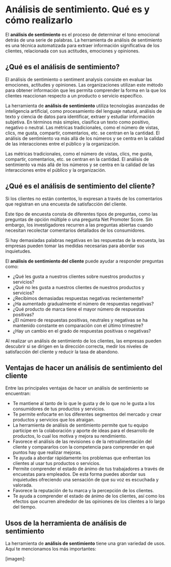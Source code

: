 # Análisis de sentimiento. Qué es y cómo realizarlo  
El **análisis de sentimiento** es el proceso de determinar el tono emocional detrás de una serie de palabras. La herramienta de análisis de sentimiento es una técnica automatizada para extraer información significativa de los clientes, relacionada con sus actitudes, emociones y opiniones.  

## ¿Qué es el análisis de sentimiento? 
El análisis de sentimiento o sentiment analysis consiste en evaluar las emociones, actitudes y opiniones. Las organizaciones utilizan este método para obtener información que les permita comprender la forma en la que los clientes reaccionan respecto a un producto o servicio específico. 

La herramienta de **análisis de sentimiento** utiliza tecnologías avanzadas de inteligencia artificial, como procesamiento del lenguaje natural, análisis de texto y ciencia de datos para identificar, extraer y estudiar información subjetiva. En términos más simples, clasifica un texto como positivo, negativo o neutral.
Las métricas tradicionales, como el número de vistas, clics, me gusta, compartir, comentarios, etc. se centran en la cantidad. El análisis de sentimiento va más allá de los números y se centra en la calidad de las interacciones entre el público y la organización.  

Las métricas tradicionales, como el número de vistas, clics, me gusta, compartir, comentarios, etc. se centran en la cantidad. El análisis de sentimiento va más allá de los números y se centra en la calidad de las interacciones entre el público y la organización.  

## ¿Qué es el análisis de sentimiento del cliente?   
Si los clientes no están contentos, lo expresan a través de los comentarios que registran en una encuesta de satisfacción del cliente.

Este tipo de encuesta consta de diferentes tipos de preguntas, como las preguntas de opción múltiple o una pregunta Net Promoter Score. Sin embargo, los investigadores recurren a las preguntas abiertas cuando necesitan recolectar comentarios detallados de los consumidores.  

Si hay demasiadas palabras negativas en las respuestas de la encuesta, las empresas pueden tomar las medidas necesarias para abordar sus inquietudes.  

El **análisis de sentimiento del cliente** puede ayudar a responder preguntas como:  

- ¿Qué les gusta a nuestros clientes sobre nuestros productos y servicios?
- ¿Qué no les gusta a nuestros clientes de nuestros productos y servicios?
- ¿Recibimos demasiadas respuestas negativas recientemente?
- ¿Ha aumentado gradualmente el número de respuestas negativas?
- ¿Qué producto de marca tiene el mayor número de respuestas positivas?
- ¿El número de respuestas positivas, neutrales y negativas se ha mantenido constante en comparación con el último trimestre?
- ¿Hay un cambio en el grado de respuestas positivas o negativas?  

Al realizar un análisis de sentimiento de los clientes, las empresas pueden descubrir si se dirigen en la dirección correcta, medir los niveles de satisfacción del cliente y reducir la tasa de abandono.  

## Ventajas de hacer un análisis de sentimiento del cliente   
Entre las principales ventajas de hacer un análisis de sentimiento se encuentran:  

- Te mantiene al tanto de lo que le gusta y de lo que no le gusta a los consumidores de tus productos y servicios.
- Te permite enfocarte en los diferentes segmentos del mercado y crear productos y servicios que los atraigan.
- La herramienta de análisis de sentimiento permite que tu equipo participe en la colaboración y aporte de ideas para el desarrollo de productos, lo cual los motiva y mejora su rendimiento.
- Favorece el análisis de las revisiones o de la retroalimentación del cliente y compararlos con la competencia para comprender en qué puntos hay que realizar mejoras.
- Te ayuda a abordar rápidamente los problemas que enfrentan los clientes al usar tus productos o servicios.
- Permite comprender el estado de ánimo de tus trabajadores a través de encuestas para empleados. De esta forma puedes abordar sus inquietudes ofreciendo una sensación de que su voz es escuchada y valorada.
- Favorece la reputación de tu marca y la percepción de los clientes.
- Te ayuda a comprender el estado de ánimo de los clientes, así como los efectos que ocurren alrededor de las opiniones de los clientes a lo largo del tiempo. 

## Usos de la herramienta de análisis de sentimiento  
La herramienta de **análisis de sentimiento** tiene una gran variedad de usos. Aquí te mencionamos los más importantes:  

[imagen]:
